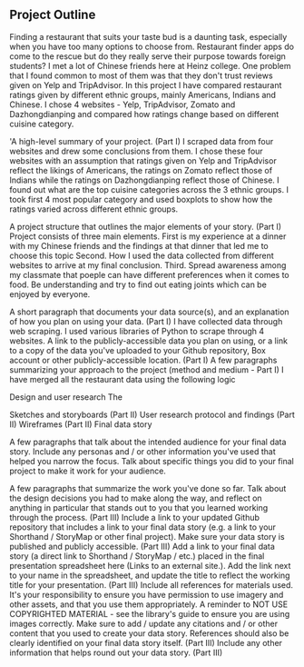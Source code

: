 ## Project Outline
Finding a restaurant that suits your taste bud is a daunting task, especially when you have too many options to choose from. Restaurant finder apps do come to the rescue but do they really serve their purpose towards foreign students?
I met a lot of Chinese friends here at Heinz college. One problem that I found common to most of them was that they don't trust reviews given on Yelp and TripAdvisor. 
In this project I have compared restaurant ratings given by different ethnic groups, mainly Americans, Indians and Chinese. I chose 4 websites - Yelp, TripAdvisor, Zomato and Dazhongdianping and compared how ratings change based on different cuisine category.

'A high-level summary of your project.  (Part I)
I scraped data from four websites and drew some conclusions from them. I chose these four websites with an assumption that ratings given on Yelp and TripAdvisor reflect the likings of Americans, the ratings on Zomato reflect those of Indians while the ratings on Dazhongdianping reflect those of Chinese.
I found out what are the top cuisine categories across the 3 ethnic groups. I took first 4 most popular category and used boxplots to show how the ratings varied across different ethnic groups.

A project structure that outlines the major elements of your story. (Part I)
Project consists of three main elements.
First is my experience at a dinner with my Chinese friends and the findings at that dinner that led me to choose this topic
Second. How I used the data collected from different websites to arrive at my final conclusion.
Third. Spread awareness among my classmate that poeple can have different preferences when it comes to food. Be understanding and try to find out eating joints which can be enjoyed by everyone.

A short paragraph that documents your data source(s), and an explanation of how you plan on using your data. (Part I)
I have collected data through web scraping. I used various libraries of Python to scrape through 4 websites. 
A link to the publicly-accessible data you plan on using, or a link to a copy of the data you've uploaded to your Github repository, Box account or other publicly-accessible location. (Part I)
A few paragraphs summarizing your approach to the project (method and medium - Part I)
I have merged all the restaurant data using the following logic

Design and user research
The 

Sketches and storyboards (Part II)
User research protocol and findings (Part II)
Wireframes (Part II)
Final data story

A few paragraphs that talk about the intended audience for your final data story.  Include any personas and / or other information you've used that helped you narrow the focus.  Talk about specific things you did to your final project to make it work for your audience. 

A few paragraphs that summarize the work you've done so far.  Talk about the design decisions you had to make along the way, and reflect on anything in particular that stands out to you that you learned working through the process. (Part III)
Include a link to your updated Github repository that includes a link to your final data story (e.g. a link to your Shorthand / StoryMap or other final project).  Make sure your data story is published and publicly accessible. (Part III)
Add a link to your final data story (a direct link to Shorthand / StoryMap / etc.) placed in the final presentation spreadsheet here (Links to an external site.).  Add the link next to your name in the spreadsheet, and update the title to reflect the working title for your presentation.  (Part III)
Include all references for materials used.  It's your responsibility to ensure you have permission to use imagery and other assets, and that you use them appropriately.  A reminder to NOT USE COPYRIGHTED MATERIAL - see the library's guide to ensure you are using images correctly.  Make sure to add / update any citations and / or other content that you used to create your data story.  References should also be clearly identified on your final data story itself.  (Part III)
Include any other information that helps round out your data story. (Part III)
